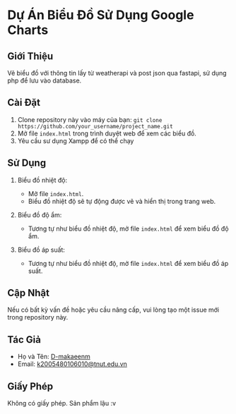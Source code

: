 # Dự Án Biểu Đồ Sử Dụng Google Charts

## Giới Thiệu
Vẽ biểu đồ với thông tin lấy từ weatherapi và post json qua fastapi, sử dụng php để lưu vào database. 

## Cài Đặt
1. Clone repository này vào máy của bạn: `git clone https://github.com/your_username/project_name.git`
2. Mở file `index.html` trong trình duyệt web để xem các biểu đồ.
3. Yêu cầu sư dụng Xampp để có thể chạy

## Sử Dụng
1. Biểu đồ nhiệt độ:
   - Mở file `index.html`.
   - Biểu đồ nhiệt độ sẽ tự động được vẽ và hiển thị trong trang web.

2. Biểu đồ độ ẩm:
   - Tương tự như biểu đồ nhiệt độ, mở file `index.html` để xem biểu đồ độ ẩm.

3. Biểu đồ áp suất:
   - Tương tự như biểu đồ nhiệt độ, mở file `index.html` để xem biểu đồ áp suất.

## Cập Nhật
Nếu có bất kỳ vấn đề hoặc yêu cầu nâng cấp, vui lòng tạo một issue mới trong repository này.

## Tác Giả
- Họ và Tên: [D-makaeenm](https://github.com/D-makaeenm)
- Email: k2005480106010@tnut.edu.vn

## Giấy Phép
Không có giấy phép. Sản phẩm lậu :v
